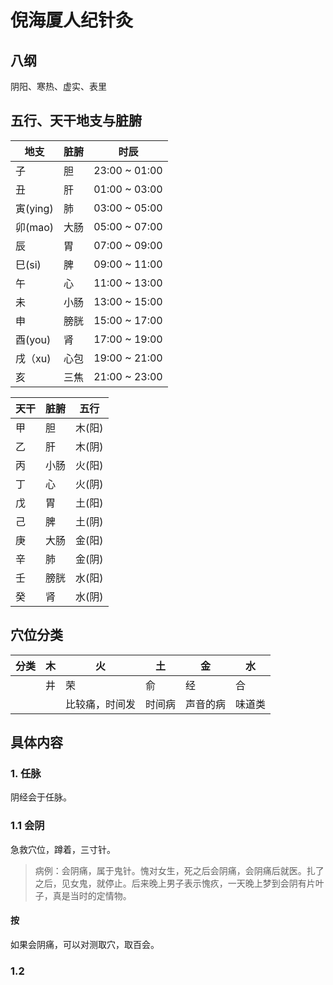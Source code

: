 # 倪海厦人纪针灸

## 八纲

阴阳、寒热、虚实、表里

## 五行、天干地支与脏腑

| 地支     | 脏腑 | 时辰          |
| -------- | ---- | ------------- |
| 子       | 胆   | 23:00 ~ 01:00 |
| 丑       | 肝   | 01:00 ~ 03:00 |
| 寅(ying) | 肺   | 03:00 ~ 05:00 |
| 卯(mao)  | 大肠 | 05:00 ~ 07:00 |
| 辰       | 胃   | 07:00 ~ 09:00 |
| 巳(si)   | 脾   | 09:00 ~ 11:00 |
| 午       | 心   | 11:00 ~ 13:00 |
| 未       | 小肠 | 13:00 ~ 15:00 |
| 申       | 膀胱 | 15:00 ~ 17:00 |
| 酉(you)  | 肾   | 17:00 ~ 19:00 |
| 戌（xu)  | 心包 | 19:00 ~ 21:00 |
| 亥       | 三焦 | 21:00 ~ 23:00 |

| 天干 | 脏腑 | 五行   |
| ---- | ---- | ------ |
| 甲   | 胆   | 木(阳) |
| 乙   | 肝   | 木(阴) |
| 丙   | 小肠 | 火(阳) |
| 丁   | 心   | 火(阴) |
| 戊   | 胃   | 土(阳) |
| 己   | 脾   | 土(阴) |
| 庚   | 大肠 | 金(阳) |
| 辛   | 肺   | 金(阴) |
| 壬   | 膀胱 | 水(阳) |
| 癸   | 肾   | 水(阴) |



## 穴位分类

| 分类 | 木   | 火             | 土     | 金       | 水     |
| ---- | ---- | -------------- | ------ | -------- | ------ |
|      | 井   | 荣             | 俞     | 经       | 合     |
|      |      | 比较痛，时间发 | 时间病 | 声音的病 | 味道类 |

## 具体内容

### 1. 任脉

阴经会于任脉。

### 1.1 会阴

急救穴位，蹲着，三寸针。

> 病例：会阴痛，属于鬼针。愧对女生，死之后会阴痛，会阴痛后就医。扎了之后，见女鬼，就停止。后来晚上男子表示愧疚，一天晚上梦到会阴有片叶子，真是当时的定情物。

#### 按

如果会阴痛，可以对测取穴，取百会。

### 1.2 
